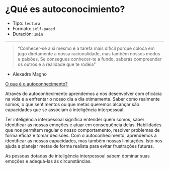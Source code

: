 # ¿Qué es autoconocimiento?

* Tipo: `lectura`
* Formato: `self-paced`
* Duración: `1min`

***

>“Conhecer-se a si mesmo é a tarefa mais difícil porque coloca em jogo diretamente a nossa racionalidade, mas também nossos medos e paixões. Se consegues conhecer-te a fundo, saberás compreender os outros e a realidade que te rodeia”
- Alexadre Magno

[O que é o autoconhecimento?](https://vimeo.com/368335699)

Através do autoconhecimento aprendemos a nos desenvolver com eficácia na vida e a enfrentar o nosso dia a dia otimamente. Saber como realmente somos, o que sentimentos ou que metas queremos alcançar são capacidades que se associam à inteligência interpessoal.

Ter inteligência interpessoal significa entender quem somos, saber identificar as nossas emoções e atuar em consequência delas. Habilidades que nos permitem regular o nosso comportamento, resolver problemas de forma eficaz e tomar decisões. Com o autoconhecimento, aprendemos a identificar as nossas capacidades, mas também nossas limitações. Isto nos ajuda a planejar metas de forma realista para evitar frustrações futuras.

As pessoas dotadas de inteligência interpessoal sabem dominar suas emoções e adequá-las às circunstâncias.
